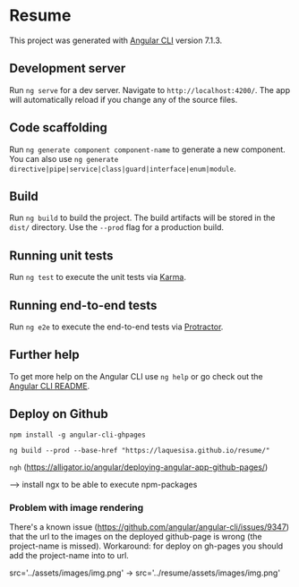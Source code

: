# Resume

This project was generated with [Angular CLI](https://github.com/angular/angular-cli) version 7.1.3.

## Development server

Run `ng serve` for a dev server. Navigate to `http://localhost:4200/`. The app will automatically reload if you change any of the source files.

## Code scaffolding

Run `ng generate component component-name` to generate a new component. You can also use `ng generate directive|pipe|service|class|guard|interface|enum|module`.

## Build

Run `ng build` to build the project. The build artifacts will be stored in the `dist/` directory. Use the `--prod` flag for a production build.

## Running unit tests

Run `ng test` to execute the unit tests via [Karma](https://karma-runner.github.io).

## Running end-to-end tests

Run `ng e2e` to execute the end-to-end tests via [Protractor](http://www.protractortest.org/).

## Further help

To get more help on the Angular CLI use `ng help` or go check out the [Angular CLI README](https://github.com/angular/angular-cli/blob/master/README.md).

## Deploy on Github
`npm install -g angular-cli-ghpages`

`ng build --prod --base-href "https://laquesisa.github.io/resume/"`

`ngh`
(https://alligator.io/angular/deploying-angular-app-github-pages/)

--> install ngx to be able to execute npm-packages

### Problem with image rendering
There's a known issue (https://github.com/angular/angular-cli/issues/9347) that the url to the images on the deployed github-page is wrong (the project-name is missed). Workaround: for deploy on gh-pages you should add the project-name into to url.

src='../assets/images/img.png' -> src='../resume/assets/images/img.png'